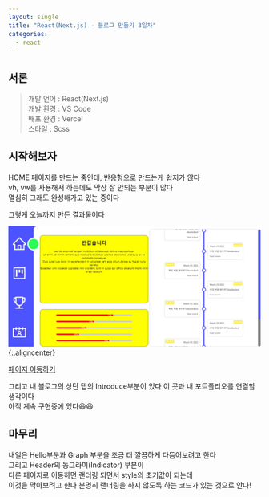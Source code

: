 ```yaml
---
layout: single
title: "React(Next.js) - 블로그 만들기 3일차"
categories:
  - react
---
```


<style>

img.aligncenter{display:block;margin:0 auto; border-radius: 30px;}


</style>

## 서론

 > 개발 언어 : React(Next.js)<br>
 > 개발 환경 : VS Code<br>
 > 배포 환경 : Vercel<br>
 > 스타일 : Scss<br>

## 시작해보자

HOME 페이지를 만드는 중인데, 반응형으로 만드는게 쉽지가 않다<br>
vh, vw를 사용해서 하는데도 막상 잘 안되는 부분이 많다<br>
열심히 그래도 완성해가고 있는 중이다<br>

그렇게 오늘까지 만든 결과물이다<br>

![](/assets/images/posting/react_220704/picture1.jpg){:.aligncenter}

[페이지 이동하기](https://react-portfolio-ashen-six.vercel.app/)

그리고 내 블로그의 상단 탭의 Introduce부분이 있다 이 곳과 내 포트폴리오를 연결할 생각이다<br>
아직 계속 구현중에 있다😃😃<br>

## 마무리
내일은 Hello부분과 Graph 부분을 조금 더 깔끔하게 다듬어보려고 한다<br>
그리고 Header의 동그라미(Indicator) 부분이<br>
다른 페이지로 이동하면 랜더링 되면서 style의 초기값이 되는데<br>
이것을 막아보려고 한다 <span id="mus">분명히 랜더링을 하지 않도록 하는 코드가 있는 것으로 안다!</span><br>